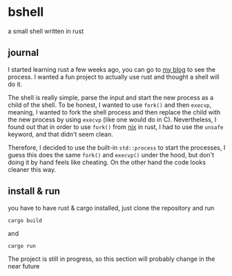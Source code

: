# bshell

a small shell written in rust

## journal

I started learning rust a few weeks ago, you can go to [my blog][blog] to see
the process. I wanted a fun project to actually use rust and thought a shell
will do it.

The shell is really simple, parse the input and start the new process as a
child of the shell. To be honest, I wanted to use `fork()` and then `execvp`,
meaning, I wanted to fork the shell process and then replace the child with
the new process by using `execvp` (like one would do in C). Nevertheless, I
found out that in order to use `fork()` from [nix][nix] in rust, I had to use
the `unsafe` keyword, and that didn't seem clean.

Therefore, I decided to use the built-in `std::process` to start the processes,
I guess this does the same `fork()` and `execvp()` under the hood, but don't
doing it by hand feels like cheating. On the other hand the code looks cleaner
this way.

## install & run

you have to have rust & cargo installed, just clone the repository and run
```shell
cargo build
```
and
```shell
cargo run
```

The project is still in progress, so this section will probably change in
the near future

[blog]: https://bsantanad.com
[nix]: https://crates.io/crates/nix
